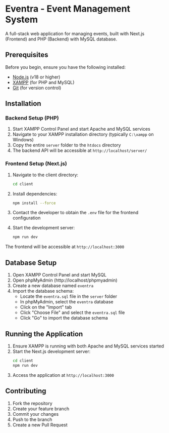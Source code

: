 # Eventra - Event Management System

A full-stack web application for managing events, built with Next.js (Frontend) and PHP (Backend) with MySQL database.

## Prerequisites

Before you begin, ensure you have the following installed:

- [Node.js](https://nodejs.org/) (v18 or higher)
- [XAMPP](https://www.apachefriends.org/) (for PHP and MySQL)
- [Git](https://git-scm.com/) (for version control)

## Installation

### Backend Setup (PHP)

1. Start XAMPP Control Panel and start Apache and MySQL services
2. Navigate to your XAMPP installation directory (typically `C:\xampp` on Windows)
3. Copy the entire `server` folder to the `htdocs` directory
4. The backend API will be accessible at `http://localhost/server/`

### Frontend Setup (Next.js)

1. Navigate to the client directory:

   ```bash
   cd client
   ```

2. Install dependencies:

   ```bash
   npm install --force
   ```

3. Contact the developer to obtain the `.env` file for the frontend configuration

4. Start the development server:
   ```bash
   npm run dev
   ```

The frontend will be accessible at `http://localhost:3000`

## Database Setup

1. Open XAMPP Control Panel and start MySQL
2. Open phpMyAdmin (http://localhost/phpmyadmin)
3. Create a new database named `eventra`
4. Import the database schema:
   - Locate the `eventra.sql` file in the `server` folder
   - In phpMyAdmin, select the `eventra` database
   - Click on the "Import" tab
   - Click "Choose File" and select the `eventra.sql` file
   - Click "Go" to import the database schema

## Running the Application

1. Ensure XAMPP is running with both Apache and MySQL services started
2. Start the Next.js development server:
   ```bash
   cd client
   npm run dev
   ```
3. Access the application at `http://localhost:3000`

## Contributing

1. Fork the repository
2. Create your feature branch
3. Commit your changes
4. Push to the branch
5. Create a new Pull Request
